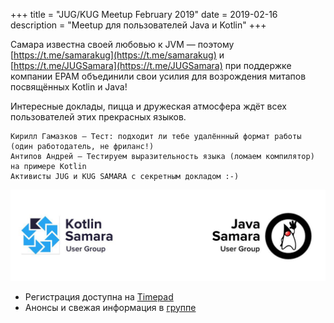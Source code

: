 +++
title = "JUG/KUG Meetup February 2019"
date = 2019-02-16
description = "Meetup для пользователей Java и Kotlin"
+++

Самара известна своей любовью к JVM — поэтому 
[https://t.me/samarakug](https://t.me/samarakug) и [https://t.me/JUGSamara](https://t.me/JUGSamara)
 при поддержке компании EPAM объединили свои усилия для возрождения митапов посвящённых
  Kotlin и Java!

<!-- more -->

Интересные доклады, пицца и дружеская атмосфера ждёт всех пользователей этих прекрасных языков.

    Кирилл Гамазков — Тест: подходит ли тебе удалённный формат работы (один работодатель, не фриланс!)
    Антипов Андрей — Тестируем выразительность языка (ломаем компилятор) на примере Kotlin
    Активисты JUG и KUG SAMARA с секретным докладом :-)

![KUG/JUG Meetup Logo](/events/jug_kug_meetup.jpg)

- Регистрация доступна на [Timepad](https://samara-it-community.timepad.ru/event/897399/)
- Анонсы и свежая информация в [группе](https://vk.com/event177458843)
